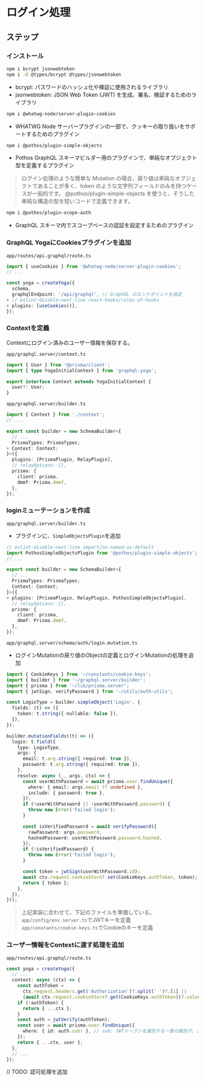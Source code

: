 # ログイン処理

## ステップ

### インストール

```sh
npm i bcrypt jsonwebtoken
npm i -D @types/bcrypt @types/jsonwebtoken
```

- bcrypt: パスワードのハッシュ化や検証に使用されるライブラリ
- jsonwebtoken: JSON Web Token (JWT) を生成、署名、検証するためのライブラリ

```sh
npm i @whatwg-node/server-plugin-cookies
```

- WHATWG Node サーバープラグインの一部で、クッキーの取り扱いをサポートするためのプラグイン

```sh
npm i @pothos/plugin-simple-objects
```

- Pothos GraphQL スキーマビルダー用のプラグインで、単純なオブジェクト型を定義するプラグイン

> ログイン処理のような簡単な Mutation の場合、戻り値は単純なオブジェクトであることが多く、token のような文字列フィールドのみを持つケースが一般的です。
> @pothos/plugin-simple-objects を使うと、そうした単純な構造の型を短いコードで定義できます。

```sh
npm i @pothos/plugin-scope-auth
```

- GraphQL スキーマ内でスコープベースの認証を設定するためのプラグイン

### GraphQL YogaにCookiesプラグインを追加

`app/routes/api.graphql/route.ts`

```ts
import { useCookies } from '@whatwg-node/server-plugin-cookies';
// ...

const yoga = createYoga({
  schema,
  graphqlEndpoint: '/api/graphql', // GraphQL のエンドポイントを指定
+ // eslint-disable-next-line react-hooks/rules-of-hooks
+ plugins: [useCookies()],
});
```

### Contextを定義

Contextにログイン済みのユーザー情報を保存する。  

`app/graphql.server/context.ts`

```ts
import { User } from '@prisma/client';
import { type YogaInitialContext } from 'graphql-yoga';

export interface Context extends YogaInitialContext {
  user?: User;
}
```

`app/graphql.server/builder.ts`

```ts
import { Context } from './context';
// ...

export const builder = new SchemaBuilder<{
  // ...
  PrismaTypes: PrismaTypes;
+ Context: Context;
}>({
  plugins: [PrismaPlugin, RelayPlugin],
  // relayOptions: {},
  prisma: {
    client: prisma,
    dmmf: Prisma.dmmf,
  },
});
```

### loginミューテーションを作成

`app/graphql.server/builder.ts`

- プラグインに、`SimpleObjectsPlugin`を追加

```ts
// eslint-disable-next-line import/no-named-as-default
import PothosSimpleObjectsPlugin from '@pothos/plugin-simple-objects';
// ...

export const builder = new SchemaBuilder<{
  // ...
  PrismaTypes: PrismaTypes;
  Context: Context;
}>({
+ plugins: [PrismaPlugin, RelayPlugin, PothosSimpleObjectsPlugin],
  // relayOptions: {},
  prisma: {
    client: prisma,
    dmmf: Prisma.dmmf,
  },
});
```

`app/graphql.server/schema/auth/login.mutation.ts`

- ログインMutationの戻り値のObjectの定義とログインMutationの処理を追加

```ts
import { CookieKeys } from '~/constants/cookie-keys';
import { builder } from '~/graphql.server/builder';
import { prisma } from '~/lib/prisma.server';
import { jwtSign, verifyPassword } from '~/utils/auth-utils';

const LoginType = builder.simpleObject('Login', {
  fields: (t) => ({
    token: t.string({ nullable: false }),
  }),
});

builder.mutationFields((t) => ({
  login: t.field({
    type: LoginType,
    args: {
      email: t.arg.string({ required: true }),
      password: t.arg.string({ required: true }),
    },
    resolve: async (_, args, ctx) => {
      const userWithPassword = await prisma.user.findUnique({
        where: { email: args.email ?? undefined },
        include: { password: true },
      });
      if (!userWithPassword || !userWithPassword.password) {
        throw new Error('Failed login');
      }

      const isVerifiedPassword = await verifyPassword({
        rawPassword: args.password,
        hashedPassword: userWithPassword.password.hashed,
      });
      if (!isVerifiedPassword) {
        throw new Error('Failed login');
      }

      const token = jwtSign(userWithPassword.id);
      await ctx.request.cookieStore?.set(CookieKeys.authToken, token);
      return { token };
    },
  }),
}));
```

> 上記実装に合わせて、下記のファイルを準備している。  
> `app/config/env.server.ts`でJWTキーを定義  
> `app/constants/cookie-keys.ts`でCookieのキーを定義  

### ユーザー情報をContextに渡す処理を追加

`app/routes/api.graphql/route.ts`

```ts
const yoga = createYoga({
  // ...
  context: async (ctx) => {
    const authToken =
      ctx.request.headers.get('Authorization')?.split(' ')?.[1] ||
      (await ctx.request.cookieStore?.get(CookieKeys.authToken))?.value;
    if (!authToken) {
      return { ...ctx };
    }
    const auth = jwtVerify(authToken);
    const user = await prisma.user.findUnique({
      where: { id: auth.sub! }, // sub: JWTトークンを識別する一意の識別子。ユーザーIDを格納している。
    });
    return { ...ctx, user };
  },
  // ...
});
```

// TODO: 認可処理を追加
